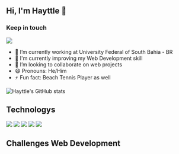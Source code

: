 ## Hi, I'm Hayttle 👋

### Keep in touch
[![](https://img.shields.io/badge/LinkedIn-0077B5?style=for-the-badge&logo=linkedin&logoColor=white)](https://www.linkedin.com/in/hayttle-soljnivisk-43a99530/)

<!--
**hayttle/hayttle** is a ✨ _special_ ✨ repository because its `README.md` (this file) appears on your GitHub profile.

Here are some ideas to get you started:
-->
- 🔭 I’m currently working at University Federal of South Bahia - BR
- 🌱 I'm currently improving my Web Development skill
- 👯 I’m looking to collaborate on web projects
- 😄 Pronouns: He/Him
- ⚡ Fun fact: Beach Tennis Player as well

<!--
- 🤔 I’m looking for help with ...
- 💬 Ask me about ...
-->

![Hayttle's GitHub stats](https://github-readme-stats.vercel.app/api?username=hayttle&show_icons=true&theme=dark)

## Technologys

![](https://img.shields.io/badge/HTML5-E34F26?style=for-the-badge&logo=html5&logoColor=white)
![](https://img.shields.io/badge/CSS3-1572B6?style=for-the-badge&logo=css3&logoColor=white)
![](https://img.shields.io/badge/JavaScript-F7DF1E?style=for-the-badge&logo=javascript&logoColor=black)
![](https://img.shields.io/badge/Node.js-43853D?style=for-the-badge&logo=node.js&logoColor=white)
![](https://img.shields.io/badge/MongoDB-4EA94B?style=for-the-badge&logo=mongodb&logoColor=white)

## Challenges Web Development

[](https://hayttle.github.io/desafios/)


